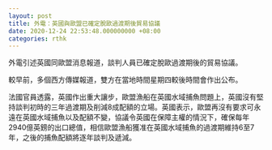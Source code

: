 ```yaml
---
layout: post
title: 外電：英國與歐盟已確定脫歐過渡期後貿易協議
date: 2020-12-24 22:53:48.000000000 +08:00
categories: rthk
---
```


外電引述英國同歐盟消息報道，談判人員已確定脫歐過渡期後的貿易協議。

較早前，多個西方傳媒報道，雙方在當地時間星期四較後時間會作出公布。

法國官員透露，英國作出重大讓步，歐盟漁船在英國水域捕魚問題上，英國沒有堅持談判初時的三年過渡期及削減8成配額的立場。英國表示，歐盟再沒有要求可永遠在英國水域捕魚以及配額不變，協議令英國在保障主權的情況下，確保每年2940億英鎊的出口總值，相信歐盟漁船獲准在英國水域捕魚的過渡期維持6至7年，之後的捕魚配額將逐年談判及遞減。
